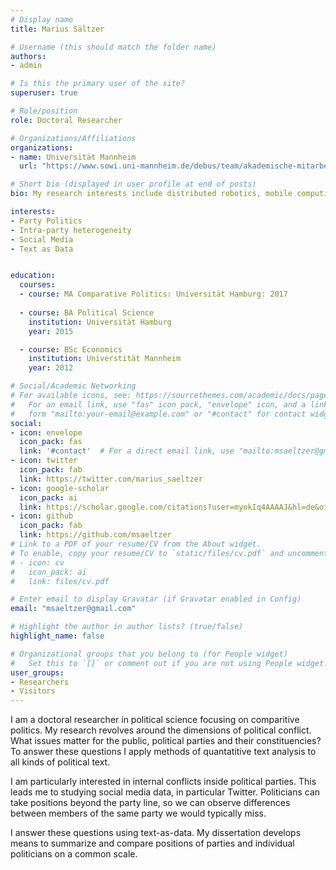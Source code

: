 ```yaml
---
# Display name
title: Marius Sältzer

# Username (this should match the folder name)
authors:
- admin

# Is this the primary user of the site?
superuser: true

# Role/position
role: Doctoral Researcher

# Organizations/Affiliations
organizations:
- name: Universität Mannheim
  url: "https://www.sowi.uni-mannheim.de/debus/team/akademische-mitarbeiterinnen-und-mitarbeiter/saeltzer-marius/"

# Short bio (displayed in user profile at end of posts)
bio: My research interests include distributed robotics, mobile computing and programmable matter.

interests:
- Party Politics
- Intra-party heterogeneity
- Social Media 
- Text as Data


education:
  courses:
  - course: MA Comparative Politics: Universität Hamburg: 2017
  
  - course: BA Political Science 
    institution: Universität Hamburg
    year: 2015

  - course: BSc Economics 
    institution: Universtität Mannheim
    year: 2012

# Social/Academic Networking
# For available icons, see: https://sourcethemes.com/academic/docs/page-builder/#icons
#   For an email link, use "fas" icon pack, "envelope" icon, and a link in the
#   form "mailto:your-email@example.com" or "#contact" for contact widget.
social:
- icon: envelope
  icon_pack: fas
  link: '#contact'  # For a direct email link, use "mailto:msaeltzer@gmail.com".
- icon: twitter
  icon_pack: fab
  link: https://twitter.com/marius_saeltzer
- icon: google-scholar
  icon_pack: ai
  link: https://scholar.google.com/citations?user=myokIq4AAAAJ&hl=de&oi=ao
- icon: github
  icon_pack: fab
  link: https://github.com/msaeltzer
# Link to a PDF of your resume/CV from the About widget.
# To enable, copy your resume/CV to `static/files/cv.pdf` and uncomment the lines below.
# - icon: cv
#   icon_pack: ai
#   link: files/cv.pdf

# Enter email to display Gravatar (if Gravatar enabled in Config)
email: "msaeltzer@gmail.com"

# Highlight the author in author lists? (true/false)
highlight_name: false

# Organizational groups that you belong to (for People widget)
#   Set this to `[]` or comment out if you are not using People widget.
user_groups:
- Researchers
- Visitors
---
```


I am a doctoral researcher in political science focusing on comparitive politics.
My research revolves around the dimensions of political conflict. What issues matter for the public, political parties and
their constituencies? To answer these questions I apply methods of quantatitive text analysis to all kinds of political text.

I am particularly interested in internal conflicts inside political parties. This leads me to studying social media data, in particular Twitter. Politicians
can take positions beyond the party line, so we can observe differences between members of the same party we would typically miss.

I answer these questions using text-as-data. My dissertation develops means to summarize and compare positions of parties and individual politicians on a common scale.

